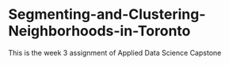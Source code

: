 # Segmenting-and-Clustering-Neighborhoods-in-Toronto
This is the week 3 assignment of Applied Data Science Capstone
